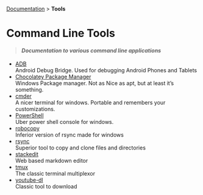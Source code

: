 [Documentation](#) > __Tools__

# Command Line Tools

> #### *Documentation to various command line applications*

- [ADB](adb.md)    
  Android Debug Bridge. Used for debugging Android Phones and Tablets
- [Chocolatey Package Manager](chocolatey-package-manager.md)    
  Windows Package manager. Not as Nice as apt, but at least it’s something.
- [cmder](cmder.md)    
  A nicer terminal for windows. Portable and remembers your customizations.
- [PowerShell](PowerShell.md)    
  Uber power shell console for windows.
- [robocopy](robocopy.md)    
  Inferior version of rsync made for windows
- [rsync](rsync.md)    
  Superior tool to copy and clone files and directories
- [stackedit](stackedit.md)    
  Web based markdown editor
- [tmux](tmux.md)    
  The classic terminal multiplexor
- [youtube-dl](youtube-dl.md)    
  Classic tool to download 




